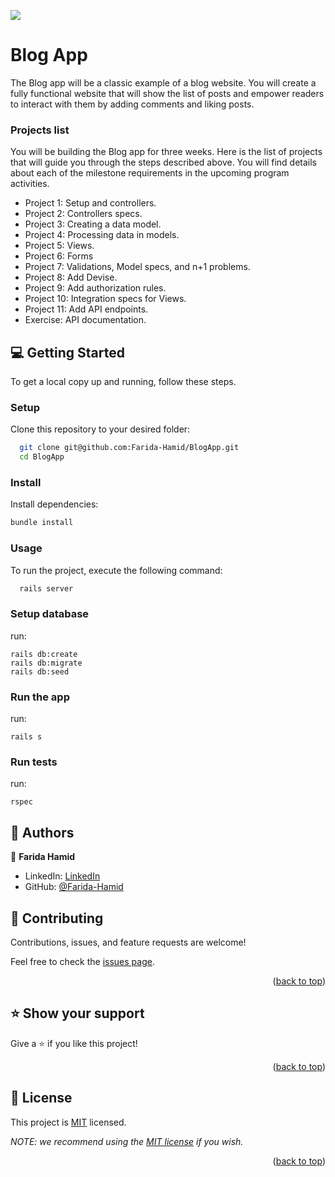 ![](https://img.shields.io/badge/Microverse-blueviolet)
# Blog App

The Blog app will be a classic example of a blog website. You will create a fully functional website that will show the list of posts and empower readers to interact with them by adding comments and liking posts.

### Projects list

You will be building the Blog app for three weeks. Here is the list of projects that will guide you through the steps described above. You will find details about each of the milestone requirements in the upcoming program activities.

- Project 1: Setup and controllers.
- Project 2: Controllers specs.
- Project 3: Creating a data model.
- Project 4: Processing data in models.
- Project 5: Views.
- Project 6: Forms
- Project 7: Validations, Model specs, and n+1 problems.
- Project 8: Add Devise.
- Project 9: Add authorization rules.
- Project 10: Integration specs for Views.
- Project 11: Add API endpoints.
- Exercise: API documentation.


## 💻 Getting Started <a name="getting-started"></a>

To get a local copy up and running, follow these steps.

### Setup

Clone this repository to your desired folder:

```sh
  git clone git@github.com:Farida-Hamid/BlogApp.git
  cd BlogApp
```

### Install

Install dependencies:

```sh
bundle install
```

### Usage

To run the project, execute the following command:

```sh
  rails server
```

### Setup database
run:
```
rails db:create
rails db:migrate
rails db:seed
```

### Run the app
run:
```
rails s
```

### Run tests

run:

`rspec`

## 👥 Authors <a name="authors"></a>


👤 **Farida Hamid**

- LinkedIn: [LinkedIn](https://linkedin.com/in/farida-hamid)
- GitHub: [@Farida-Hamid](https://github.com/Farida-Hamid)

<!-- CONTRIBUTING -->

## 🤝 Contributing <a name="contributing"></a>

Contributions, issues, and feature requests are welcome!

Feel free to check the [issues page](../../issues/).

<p align="right">(<a href="#readme-top">back to top</a>)</p>

<!-- SUPPORT -->

## ⭐️ Show your support <a name="support"></a>

Give a ⭐️ if you like this project!

<p align="right">(<a href="#readme-top">back to top</a>)</p>


<!-- LICENSE -->

## 📝 License <a name="license"></a>

This project is [MIT](./LICENSE) licensed.

_NOTE: we recommend using the [MIT license](https://github.com/Farida-Hamid/School-Library/blob/dev/LICENSE) if you wish._

<p align="right">(<a href="#readme-top">back to top</a>)</p>